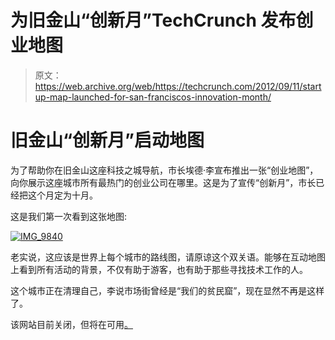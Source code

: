 # 为旧金山“创新月”TechCrunch 发布创业地图

> 原文：<https://web.archive.org/web/https://techcrunch.com/2012/09/11/startup-map-launched-for-san-franciscos-innovation-month/>

# 旧金山“创新月”启动地图

为了帮助你在旧金山这座科技之城导航，市长埃德·李宣布推出一张“创业地图”，向你展示这座城市所有最热门的创业公司在哪里。这是为了宣传“创新月”，市长已经把这个月定为十月。

这是我们第一次看到这张地图:

[![](img/cc8e1ccd8dff8172d97158e8c1dc9f9d.png "IMG_9840")](https://web.archive.org/web/20221204201546/https://beta.techcrunch.com/2012/09/11/startup-map-launched-for-san-franciscos-innovation-month/img_9840/)

老实说，这应该是世界上每个城市的路线图，请原谅这个双关语。能够在互动地图上看到所有活动的背景，不仅有助于游客，也有助于那些寻找技术工作的人。

这个城市正在清理自己，李说市场街曾经是“我们的贫民窟”，现在显然不再是这样了。

该网站目前关闭，但将在可用[。](https://web.archive.org/web/20221204201546/http://map.innovatesf.com/)
